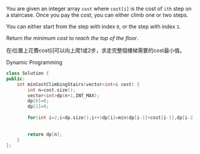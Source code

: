 You are given an integer array `cost` where `cost[i]` is the cost of `ith` step on a staircase. Once you pay the cost, you can either climb one or two steps.

You can either start from the step with index `0`, or the step with index `1`.

Return _the minimum cost to reach the top of the floor_.

在i位置上花費cost\[i]可以向上爬1或2步，求走完整個樓梯需要的cost最小值。

Dynamic Programming

```cpp
class Solution {
public:
    int minCostClimbingStairs(vector<int>& cost) {
        int n=cost.size();
        vector<int>dp(n+1,INT_MAX);
        dp[0]=0;
        dp[1]=0;
        
        for(int i=2;i<dp.size();i++)dp[i]=min(dp[i-1]+cost[i-1],dp[i-2]+cost[i-2]);
        
        
        return dp[n];
    }
};
```